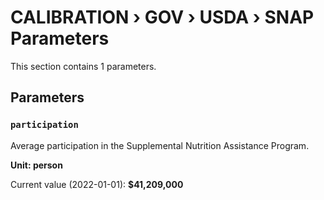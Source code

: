 # CALIBRATION › GOV › USDA › SNAP Parameters

This section contains 1 parameters.

## Parameters

### `participation`

Average participation in the Supplemental Nutrition Assistance Program.

**Unit: person**

Current value (2022-01-01): **$41,209,000**

